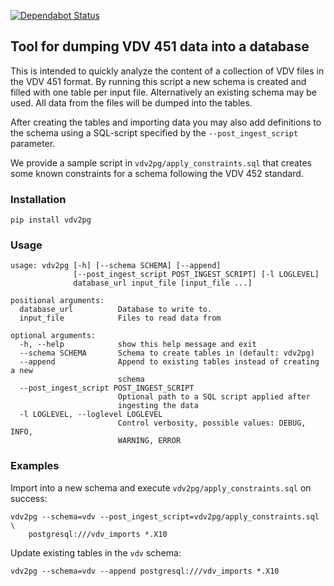 [![Dependabot Status](https://api.dependabot.com/badges/status?host=github&repo=geops/vdv2pg)](https://dependabot.com)

Tool for dumping VDV 451 data into a database
---------------------------------------------

This is intended to quickly analyze the content of a collection of VDV files in
the VDV 451 format. By running this script a new schema is created and filled
with one table per input file. Alternatively an existing schema may be used. 
All data from the files will be dumped into the tables.

After creating the tables and importing data you may also add definitions to
the schema using a SQL-script specified by the `--post_ingest_script` parameter.

We provide a sample script in `vdv2pg/apply_constraints.sql` that creates some
known constraints for a schema following the VDV 452 standard.

### Installation

    pip install vdv2pg


### Usage

    usage: vdv2pg [-h] [--schema SCHEMA] [--append]
                  [--post_ingest_script POST_INGEST_SCRIPT] [-l LOGLEVEL]
                  database_url input_file [input_file ...]

    positional arguments:
      database_url          Database to write to.
      input_file            Files to read data from

    optional arguments:
      -h, --help            show this help message and exit
      --schema SCHEMA       Schema to create tables in (default: vdv2pg)
      --append              Append to existing tables instead of creating a new
                            schema
      --post_ingest_script POST_INGEST_SCRIPT
                            Optional path to a SQL script applied after
                            ingesting the data
      -l LOGLEVEL, --loglevel LOGLEVEL
                            Control verbosity, possible values: DEBUG, INFO,
                            WARNING, ERROR

### Examples

Import into a new schema and execute `vdv2pg/apply_constraints.sql` on success:

    vdv2pg --schema=vdv --post_ingest_script=vdv2pg/apply_constraints.sql \
        postgresql:///vdv_imports *.X10

Update existing tables in the `vdv` schema:

    vdv2pg --schema=vdv --append postgresql:///vdv_imports *.X10
